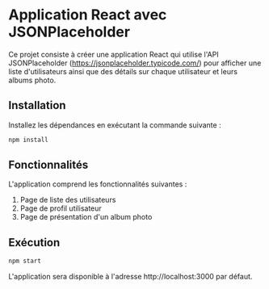 # Application React avec JSONPlaceholder

Ce projet consiste à créer une application React qui utilise l'API JSONPlaceholder (https://jsonplaceholder.typicode.com/) pour afficher une liste d'utilisateurs ainsi que des détails sur chaque utilisateur et leurs albums photo.

## Installation

Installez les dépendances en exécutant la commande suivante :

```bash
npm install
```

## Fonctionnalités

L'application comprend les fonctionnalités suivantes :

1. Page de liste des utilisateurs
2. Page de profil utilisateur
3. Page de présentation d'un album photo

## Exécution

```bash
npm start
```

L'application sera disponible à l'adresse http://localhost:3000 par défaut.
